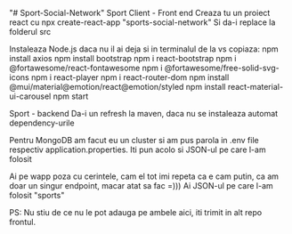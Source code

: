 "# Sport-Social-Network" 
Sport Client - Front end
Creaza tu un proiect react cu 
npx create-react-app "sports-social-network"
Si da-i replace la folderul src

Instaleaza Node.js daca nu il ai deja si in terminalul de la vs copiaza:
npm install axios
npm install bootstrap
npm i react-bootstrap
npm i @fortawesome/react-fontawesome
npm i @fortawesome/free-solid-svg-icons
npm i react-player
npm i react-router-dom
npm install @mui/material@emotion/react@emotion/styled
npm install react-material-ui-carousel
npm start 

Sport - backend 
Da-i un refresh la maven, daca nu se instaleaza automat dependency-urile

Pentru MongoDB am facut eu un cluster si am pus parola in .env file respectiv application.properties. Iti pun acolo si JSON-ul pe care l-am folosit

Ai pe wapp poza cu cerintele, cam el tot imi repeta ca e cam putin, ca am doar un singur endpoint, macar atat sa fac =)))
Ai JSON-ul pe care l-am folosit "sports"

PS: Nu stiu de ce nu le pot adauga pe ambele aici, iti trimit in alt repo frontul.

